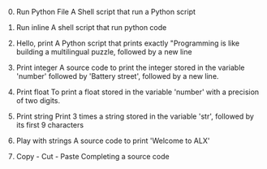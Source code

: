 0. Run Python File
A Shell script that run a Python script

1. Run inline
A shell script that run python code

2. Hello, print
A Python script that prints exactly "Programming is like building a multilingual puzzle, followed by a new line


3. Print integer
A source code to print the integer stored in the variable 'number' followed by 'Battery street', followed by a new line.

4. Print float
To print a float stored in the variable 'number' with a precision of two digits.

5. Print string
Print 3 times a string stored in the variable 'str', followed by its first 9 characters

6. Play with strings
A source code to print 'Welcome to ALX'

7. Copy - Cut - Paste
Completing a source code
